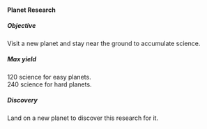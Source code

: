 #### Planet Research
##### Objective
Visit a new planet and stay near the ground to accumulate science.
##### Max yield
120 science for easy planets.
<br />
240 science for hard planets.
##### Discovery
Land on a new planet to discover this research for it.